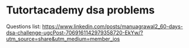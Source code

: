 # Tutortacademy dsa problems
Questions list: https://www.linkedin.com/posts/manuagrawal2_60-days-dsa-challenge-ugcPost-7069161142979358720-EkYw/?utm_source=share&utm_medium=member_ios
